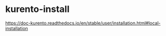 # kurento-install

https://doc-kurento.readthedocs.io/en/stable/user/installation.html#local-installation
